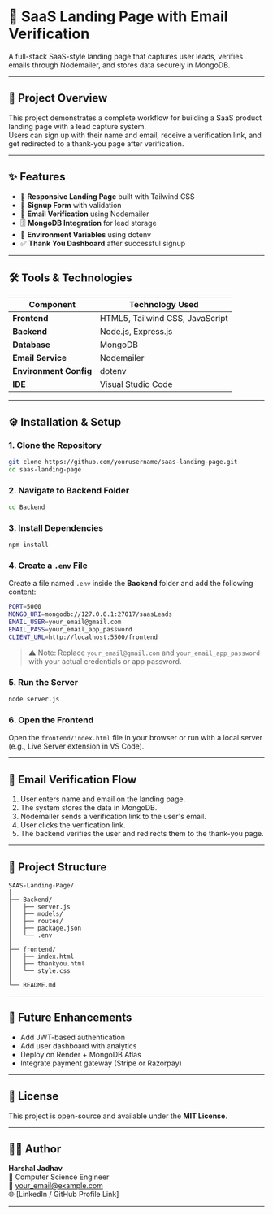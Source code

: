 # 🚀 SaaS Landing Page with Email Verification

A full-stack SaaS-style landing page that captures user leads, verifies emails through Nodemailer, and stores data securely in MongoDB.

---

## 🧩 Project Overview

This project demonstrates a complete workflow for building a SaaS product landing page with a lead capture system.  
Users can sign up with their name and email, receive a verification link, and get redirected to a thank-you page after verification.

---

## ✨ Features

- 🎨 **Responsive Landing Page** built with Tailwind CSS  
- 🧾 **Signup Form** with validation  
- 📧 **Email Verification** using Nodemailer  
- 🗄️ **MongoDB Integration** for lead storage  
- 🔐 **Environment Variables** using dotenv  
- ✅ **Thank You Dashboard** after successful signup  

---

## 🛠️ Tools & Technologies

| Component | Technology Used |
|------------|-----------------|
| **Frontend** | HTML5, Tailwind CSS, JavaScript |
| **Backend** | Node.js, Express.js |
| **Database** | MongoDB |
| **Email Service** | Nodemailer |
| **Environment Config** | dotenv |
| **IDE** | Visual Studio Code |

---

## ⚙️ Installation & Setup

### 1. Clone the Repository
```bash
git clone https://github.com/yourusername/saas-landing-page.git
cd saas-landing-page
```

### 2. Navigate to Backend Folder
```bash
cd Backend
```

### 3. Install Dependencies
```bash
npm install
```

### 4. Create a `.env` File
Create a file named `.env` inside the **Backend** folder and add the following content:
```bash
PORT=5000
MONGO_URI=mongodb://127.0.0.1:27017/saasLeads
EMAIL_USER=your_email@gmail.com
EMAIL_PASS=your_email_app_password
CLIENT_URL=http://localhost:5500/frontend
```

> ⚠️ Note: Replace `your_email@gmail.com` and `your_email_app_password` with your actual credentials or app password.

### 5. Run the Server
```bash
node server.js
```

### 6. Open the Frontend
Open the `frontend/index.html` file in your browser or run with a local server (e.g., Live Server extension in VS Code).

---

## 📧 Email Verification Flow

1. User enters name and email on the landing page.  
2. The system stores the data in MongoDB.  
3. Nodemailer sends a verification link to the user's email.  
4. User clicks the verification link.  
5. The backend verifies the user and redirects them to the thank-you page.  

---

## 🧠 Project Structure

```
SAAS-Landing-Page/
│
├── Backend/
│   ├── server.js
│   ├── models/
│   ├── routes/
│   ├── package.json
│   └── .env
│
├── frontend/
│   ├── index.html
│   ├── thankyou.html
│   └── style.css
│
└── README.md
```

---

## 🚀 Future Enhancements

- Add JWT-based authentication  
- Add user dashboard with analytics  
- Deploy on Render + MongoDB Atlas  
- Integrate payment gateway (Stripe or Razorpay)

---

## 🧾 License

This project is open-source and available under the **MIT License**.

---

## 👨‍💻 Author

**Harshal Jadhav**  
💼 Computer Science Engineer  
📧 your_email@example.com  
🌐 [LinkedIn / GitHub Profile Link]

---
